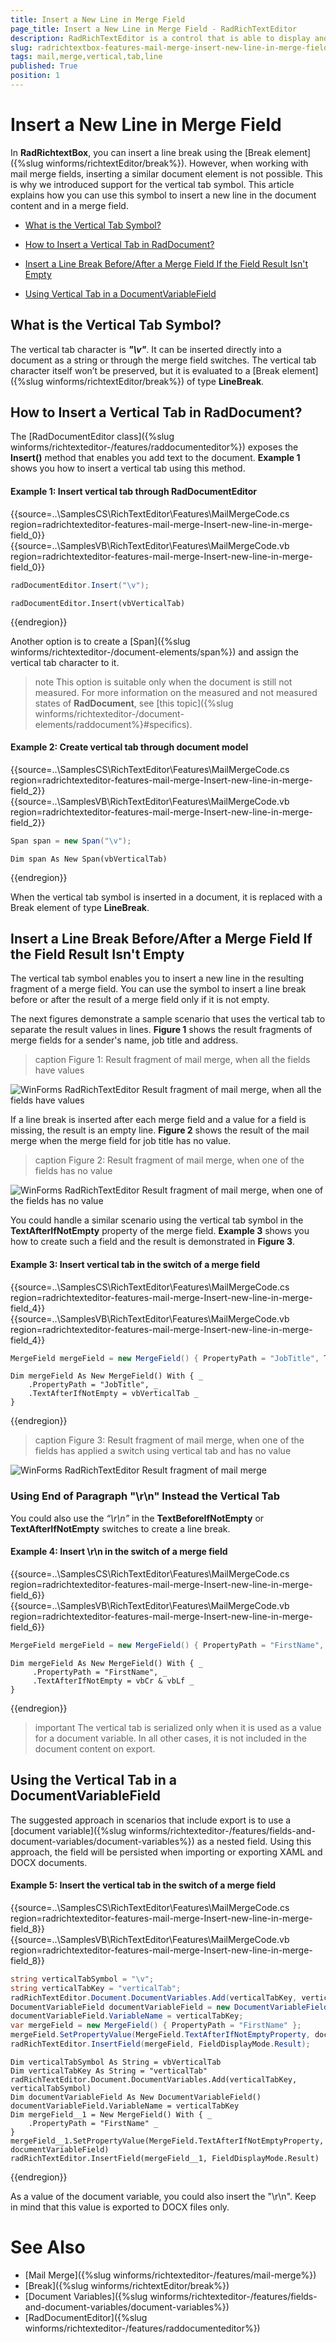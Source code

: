 ```yaml
---
title: Insert a New Line in Merge Field
page_title: Insert a New Line in Merge Field - RadRichTextEditor
description: RadRichTextEditor is a control that is able to display and edit rich-text content including formatted text arranged in pages, paragraphs, spans (runs), tables, etc.
slug: radrichtextbox-features-mail-merge-insert-new-line-in-merge-field
tags: mail,merge,vertical,tab,line
published: True
position: 1
---
```


# Insert a New Line in Merge Field

In **RadRichtextBox**, you can insert a line break using the [Break element]({%slug winforms/richtextEditor/break%}). However, when working with mail merge fields, inserting a similar document element is not possible. This is why we introduced support for the vertical tab symbol. This article explains how you can use this symbol to insert a new line in the document content and in a merge field. 

* [What is the Vertical Tab Symbol?](#what-is-the-vertical-tab-symbol)

* [How to Insert a Vertical Tab in RadDocument?](#how-to-insert-a-vertical-tab-in-raddocument)

* [Insert a Line Break Before/After a Merge Field If the Field Result Isn't Empty](#insert-a-line-break-beforeafter-a-merge-field-if-the-field-result-isnt-empty)

* [Using Vertical Tab in a DocumentVariableField](#using-the-vertical-tab-in-a-documentvariablefield)

## What is the Vertical Tab Symbol?

The vertical tab character is __*"\v"*__. It can be inserted directly into a document as a string or through the merge field switches. The vertical tab character itself won’t be preserved, but it is evaluated to a [Break element]({%slug winforms/richtextEditor/break%}) of type **LineBreak**.

## How to Insert a Vertical Tab in RadDocument?

The [RadDocumentEditor class]({%slug winforms/richtexteditor-/features/raddocumenteditor%}) exposes the **Insert()** method that enables you add text to the document. **Example 1** shows you how to insert a vertical tab using this method.

#### Example 1: Insert vertical tab through RadDocumentEditor 

{{source=..\SamplesCS\RichTextEditor\Features\MailMergeCode.cs region=radrichtexteditor-features-mail-merge-Insert-new-line-in-merge-field_0}} 
{{source=..\SamplesVB\RichTextEditor\Features\MailMergeCode.vb region=radrichtexteditor-features-mail-merge-Insert-new-line-in-merge-field_0}} 

````C#
radDocumentEditor.Insert("\v");

````
````VB.NET
radDocumentEditor.Insert(vbVerticalTab)

````

{{endregion}} 

Another option is to create a [Span]({%slug winforms/richtexteditor-/document-elements/span%}) and assign the vertical tab character to it. 

>note This option is suitable only when the document is still not measured. For more information on the measured and not measured states of **RadDocument**, see [this topic]({%slug winforms/richtexteditor-/document-elements/raddocument%}#specifics).

#### Example 2: Create vertical tab through document model 

{{source=..\SamplesCS\RichTextEditor\Features\MailMergeCode.cs region=radrichtexteditor-features-mail-merge-Insert-new-line-in-merge-field_2}} 
{{source=..\SamplesVB\RichTextEditor\Features\MailMergeCode.vb region=radrichtexteditor-features-mail-merge-Insert-new-line-in-merge-field_2}} 

````C#
Span span = new Span("\v");

````
````VB.NET
Dim span As New Span(vbVerticalTab)

````

{{endregion}} 

 
When the vertical tab symbol is inserted in a document, it is replaced with a Break element of type **LineBreak**.

## Insert a Line Break Before/After a Merge Field If the Field Result Isn't Empty

The vertical tab symbol enables you to insert a new line in the resulting fragment of a merge field. You can use the symbol to insert a line break before or after the result of a merge field only if it is not empty.

The next figures demonstrate a sample scenario that uses the vertical tab to separate the result values in lines. **Figure 1** shows the result fragments of merge fields for a sender's name, job title and address. 

>caption Figure 1: Result fragment of mail merge, when all the fields have values

![WinForms RadRichTextEditor Result fragment of mail merge, when all the fields have values](images/radrichtexteditor-MailMerge-InsertANewLineInMergeField_01.png)

If a line break is inserted after each merge field and a value for a field is missing, the result is an empty line. **Figure 2** shows the result of the mail merge when the merge field for job title has no value.

>caption Figure 2: Result fragment of mail merge, when one of the fields has no value 

![WinForms RadRichTextEditor Result fragment of mail merge, when one of the fields has no value](images/radrichtexteditor-MailMerge-InsertANewLineInMergeField_02.png)

You could handle a similar scenario using the vertical tab symbol in the **TextAfterIfNotEmpty** property of the merge field. **Example 3** shows you how to create such a field and the result is demonstrated in **Figure 3**.
 
#### Example 3: Insert vertical tab in the switch of a merge field 

{{source=..\SamplesCS\RichTextEditor\Features\MailMergeCode.cs region=radrichtexteditor-features-mail-merge-Insert-new-line-in-merge-field_4}} 
{{source=..\SamplesVB\RichTextEditor\Features\MailMergeCode.vb region=radrichtexteditor-features-mail-merge-Insert-new-line-in-merge-field_4}} 

````C#
MergeField mergeField = new MergeField() { PropertyPath = "JobTitle", TextAfterIfNotEmpty = "\v" };

````
````VB.NET
Dim mergeField As New MergeField() With { _
    .PropertyPath = "JobTitle", _
    .TextAfterIfNotEmpty = vbVerticalTab _
}

````

{{endregion}} 

 
>caption Figure 3: Result fragment of mail merge, when one of the fields has applied a switch using vertical tab and has no value

![WinForms RadRichTextEditor Result fragment of mail merge](images/radrichtexteditor-MailMerge-InsertANewLineInMergeField_03.png)

### Using End of Paragraph "\r\n" Instead the Vertical Tab

You could also use the *“\r\n”* in the **TextBeforeIfNotEmpty** or **TextAfterIfNotEmpty** switches to create a line break. 

#### Example 4: Insert \r\n in the switch of a merge field 

{{source=..\SamplesCS\RichTextEditor\Features\MailMergeCode.cs region=radrichtexteditor-features-mail-merge-Insert-new-line-in-merge-field_6}} 
{{source=..\SamplesVB\RichTextEditor\Features\MailMergeCode.vb region=radrichtexteditor-features-mail-merge-Insert-new-line-in-merge-field_6}} 

````C#
MergeField mergeField = new MergeField() { PropertyPath = "FirstName", TextAfterIfNotEmpty = "\r\n" };

````
````VB.NET
Dim mergeField As New MergeField() With { _
     .PropertyPath = "FirstName", _
     .TextAfterIfNotEmpty = vbCr & vbLf _
}

````

{{endregion}} 

 
>important The vertical tab is serialized only when it is used as a value for a document variable. In all other cases, it is not included in the document content on export.

## Using the Vertical Tab in a DocumentVariableField

The suggested approach in scenarios that include export is to use a [document variable]({%slug winforms/richtexteditor-/features/fields-and-document-variables/document-variables%}) as a nested field. Using this approach, the field will be persisted when importing or exporting XAML and DOCX documents.

#### Example 5: Insert the vertical tab in the switch of a merge field

{{source=..\SamplesCS\RichTextEditor\Features\MailMergeCode.cs region=radrichtexteditor-features-mail-merge-Insert-new-line-in-merge-field_8}} 
{{source=..\SamplesVB\RichTextEditor\Features\MailMergeCode.vb region=radrichtexteditor-features-mail-merge-Insert-new-line-in-merge-field_8}} 

````C#
string verticalTabSymbol = "\v";
string verticalTabKey = "verticalTab";
radRichTextEditor.Document.DocumentVariables.Add(verticalTabKey, verticalTabSymbol);
DocumentVariableField documentVariableField = new DocumentVariableField();
documentVariableField.VariableName = verticalTabKey;
var mergeField = new MergeField() { PropertyPath = "FirstName" };
mergeField.SetPropertyValue(MergeField.TextAfterIfNotEmptyProperty, documentVariableField);
radRichTextEditor.InsertField(mergeField, FieldDisplayMode.Result);

````
````VB.NET
Dim verticalTabSymbol As String = vbVerticalTab
Dim verticalTabKey As String = "verticalTab"
radRichTextEditor.Document.DocumentVariables.Add(verticalTabKey, verticalTabSymbol)
Dim documentVariableField As New DocumentVariableField()
documentVariableField.VariableName = verticalTabKey
Dim mergeField__1 = New MergeField() With { _
    .PropertyPath = "FirstName" _
}
mergeField__1.SetPropertyValue(MergeField.TextAfterIfNotEmptyProperty, documentVariableField)
radRichTextEditor.InsertField(mergeField__1, FieldDisplayMode.Result)

````

{{endregion}} 
 
As a value of the document variable, you could also insert the "\r\n". Keep in mind that this value is exported to DOCX files only.

# See Also

* [Mail Merge]({%slug winforms/richtexteditor-/features/mail-merge%})
* [Break]({%slug winforms/richtextEditor/break%})
* [Document Variables]({%slug winforms/richtexteditor-/features/fields-and-document-variables/document-variables%})
* [RadDocumentEditor]({%slug winforms/richtexteditor-/features/raddocumenteditor%})
 

